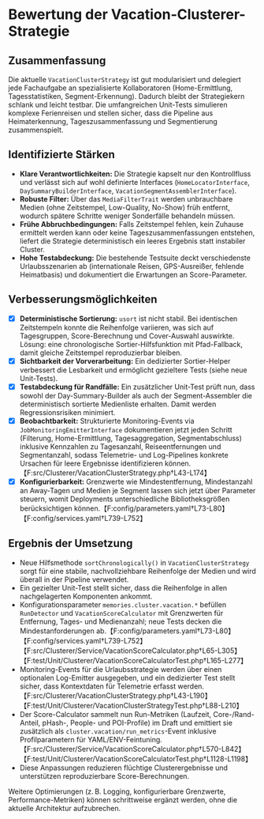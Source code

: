 # Bewertung der Vacation-Clusterer-Strategie

## Zusammenfassung
Die aktuelle `VacationClusterStrategy` ist gut modularisiert und delegiert jede Fachaufgabe an spezialisierte Kollaboratoren (Home-Ermittlung, Tagesstatistiken, Segment-Erkennung). Dadurch bleibt der Strategiekern schlank und leicht testbar. Die umfangreichen Unit-Tests simulieren komplexe Ferienreisen und stellen sicher, dass die Pipeline aus Heimaterkennung, Tageszusammenfassung und Segmentierung zusammenspielt.

## Identifizierte Stärken
- **Klare Verantwortlichkeiten:** Die Strategie kapselt nur den Kontrollfluss und verlässt sich auf wohl definierte Interfaces (`HomeLocatorInterface`, `DaySummaryBuilderInterface`, `VacationSegmentAssemblerInterface`).
- **Robuste Filter:** Über das `MediaFilterTrait` werden unbrauchbare Medien (ohne Zeitstempel, Low-Quality, No-Show) früh entfernt, wodurch spätere Schritte weniger Sonderfälle behandeln müssen.
- **Frühe Abbruchbedingungen:** Falls Zeitstempel fehlen, kein Zuhause ermittelt werden kann oder keine Tageszusammenfassungen entstehen, liefert die Strategie deterministisch ein leeres Ergebnis statt instabiler Cluster.
- **Hohe Testabdeckung:** Die bestehende Testsuite deckt verschiedenste Urlaubsszenarien ab (internationale Reisen, GPS-Ausreißer, fehlende Heimatbasis) und dokumentiert die Erwartungen an Score-Parameter.

## Verbesserungsmöglichkeiten
- [x] **Deterministische Sortierung:** `usort` ist nicht stabil. Bei identischen Zeitstempeln konnte die Reihenfolge variieren, was sich auf Tagesgruppen, Score-Berechnung und Cover-Auswahl auswirkte. Lösung: eine chronologische Sortier-Hilfsfunktion mit Pfad-Fallback, damit gleiche Zeitstempel reproduzierbar bleiben.
- [x] **Sichtbarkeit der Vorverarbeitung:** Ein dedizierter Sortier-Helper verbessert die Lesbarkeit und ermöglicht gezieltere Tests (siehe neue Unit-Tests).
- [x] **Testabdeckung für Randfälle:** Ein zusätzlicher Unit-Test prüft nun, dass sowohl der Day-Summary-Builder als auch der Segment-Assembler die deterministisch sortierte Medienliste erhalten. Damit werden Regressionsrisiken minimiert.
- [x] **Beobachtbarkeit:** Strukturierte Monitoring-Events via `JobMonitoringEmitterInterface` dokumentieren jetzt jeden Schritt (Filterung, Home-Ermittlung, Tagesaggregation, Segmentabschluss) inklusive Kennzahlen zu Tagesanzahl, Reiseentfernungen und Segmentanzahl, sodass Telemetrie- und Log-Pipelines konkrete Ursachen für leere Ergebnisse identifizieren können.【F:src/Clusterer/VacationClusterStrategy.php†L43-L174】
- [x] **Konfigurierbarkeit:** Grenzwerte wie Mindestentfernung, Mindestanzahl an Away-Tagen und Medien je Segment lassen sich jetzt über Parameter steuern, womit Deployments unterschiedliche Bibliotheksgrößen berücksichtigen können.【F:config/parameters.yaml†L73-L80】【F:config/services.yaml†L739-L752】

## Ergebnis der Umsetzung
- Neue Hilfsmethode `sortChronologically()` in `VacationClusterStrategy` sorgt für eine stabile, nachvollziehbare Reihenfolge der Medien und wird überall in der Pipeline verwendet.
- Ein gezielter Unit-Test stellt sicher, dass die Reihenfolge in allen nachgelagerten Komponenten ankommt.
- Konfigurationsparameter `memories.cluster.vacation.*` befüllen `RunDetector` und `VacationScoreCalculator` mit Grenzwerten für Entfernung, Tages- und Medienanzahl; neue Tests decken die Mindestanforderungen ab.【F:config/parameters.yaml†L73-L80】【F:config/services.yaml†L739-L752】【F:src/Clusterer/Service/VacationScoreCalculator.php†L65-L305】【F:test/Unit/Clusterer/VacationScoreCalculatorTest.php†L165-L277】
- Monitoring-Events für die Urlaubsstrategie werden über einen optionalen Log-Emitter ausgegeben, und ein dedizierter Test stellt sicher, dass Kontextdaten für Telemetrie erfasst werden.【F:src/Clusterer/VacationClusterStrategy.php†L43-L190】【F:test/Unit/Clusterer/VacationClusterStrategyTest.php†L88-L210】
- Der Score-Calculator sammelt nun Run-Metriken (Laufzeit, Core-/Rand-Anteil, pHash-, People- und POI-Profile) im Draft und emittiert sie zusätzlich als `cluster.vacation/run_metrics`-Event inklusive Profilparametern für YAML/ENV-Feintuning.【F:src/Clusterer/Service/VacationScoreCalculator.php†L570-L842】【F:test/Unit/Clusterer/VacationScoreCalculatorTest.php†L1128-L1198】
- Diese Anpassungen reduzieren flüchtige Clusterergebnisse und unterstützen reproduzierbare Score-Berechnungen.

Weitere Optimierungen (z. B. Logging, konfigurierbare Grenzwerte, Performance-Metriken) können schrittweise ergänzt werden, ohne die aktuelle Architektur aufzubrechen.
